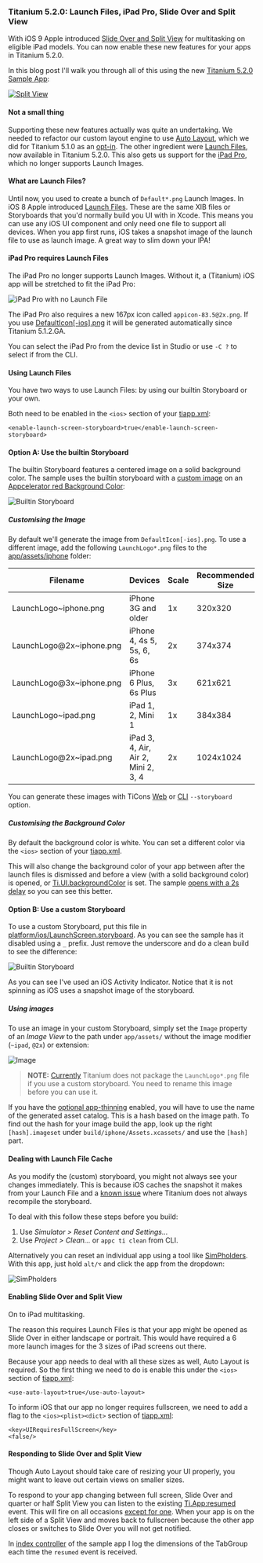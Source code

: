 ### Titanium 5.2.0: Launch Files, iPad Pro, Slide Over and Split View

With iOS 9 Apple introduced [Slide Over and Split View](https://developer.apple.com/library/prerelease/ios/documentation/WindowsViews/Conceptual/AdoptingMultitaskingOniPad/QuickStartForSlideOverAndSplitView.html) for multitasking on eligible iPad models. You can now enable these new features for your apps in Titanium 5.2.0.

In this blog post I'll walk you through all of this using the new [Titanium 5.2.0 Sample App](https://github.com/appcelerator-developer-relations/appc-sample-ti520):

[![Split View](assets/splitview.png)](https://github.com/appcelerator-developer-relations/appc-sample-ti520)

#### Not a small thing

Supporting these new features actually was quite an undertaking. We needed to refactor our custom layout engine to use [Auto Layout](https://developer.apple.com/library/ios/documentation/UserExperience/Conceptual/AutolayoutPG/index.html), which we did for Titanium 5.1.0 as an [opt-in](http://docs.appcelerator.com/platform/latest/#!/guide/Titanium_SDK_5.1.0_Release_Note-section-46239771_TitaniumSDK5.1.0ReleaseNote-AutoLayout). The other ingredient were [Launch Files](https://developer.apple.com/library/ios/documentation/UserExperience/Conceptual/MobileHIG/LaunchImages.html), now available in Titanium 5.2.0. This also gets us support for the [iPad Pro](http://www.apple.com/ipad-pro/), which no longer supports Launch Images.

#### What are Launch Files?

Until now, you used to create a bunch of `Default*.png` Launch Images. In iOS 8 Apple introduced [Launch Files](https://developer.apple.com/library/ios/documentation/UserExperience/Conceptual/MobileHIG/LaunchImages.html). These are the same XIB files or Storyboards that you'd normally build you UI with in Xcode. This means you can use any iOS UI component and only need one file to support all devices. When you app first runs, iOS takes a snapshot image of the launch file to use as launch image. A great way to slim down your IPA!

#### iPad Pro requires Launch Files

The iPad Pro no longer supports Launch Images. Without it, a (Titanium) iOS app will be stretched to fit the iPad Pro:

![iPad Pro with no Launch File](assets/ipadpro.png)

The iPad Pro also requires a new 167px icon called `appicon-83.5@2x.png`. If you use [DefaultIcon[-ios].png](http://docs.appcelerator.com/platform/latest/#!/guide/Icons_and_Splash_Screens-section-29004897_IconsandSplashScreens-iOSgraphicassetrequirementsandoptions) it will be generated automatically since Titanium 5.1.2.GA.

You can select the iPad Pro from the device list in Studio or use `-C ?` to select if from the CLI.

#### Using Launch Files

You have two ways to use Launch Files: by using our builtin Storyboard or your own.

Both need to be enabled in the `<ios>` section of your [tiapp.xml](https://github.com/appcelerator-developer-relations/appc-sample-ti520/blob/master/tiapp.xml#L28):

	<enable-launch-screen-storyboard>true</enable-launch-screen-storyboard>

#### Option A: Use the builtin Storyboard

The builtin Storyboard features a centered image on a solid background color. The sample uses the builtin storyboard with a [custom image](https://github.com/appcelerator-developer-relations/appc-sample-ti520/tree/master/app/assets/iphone) on an [Appcelerator red Background Color](https://github.com/appcelerator-developer-relations/appc-sample-ti520/blob/master/tiapp.xml#L31):

![Builtin Storyboard](assets/launch-builtin.png)

##### Customising the Image

By default we'll generate the image from `DefaultIcon[-ios].png`. To use a different image, add the following `LaunchLogo*.png` files to the [app/assets/iphone](https://github.com/appcelerator-developer-relations/appc-sample-ti520/tree/master/app/assets/iphone) folder:

Filename | Devices | Scale | Recommended Size
---------|---------|-------|-----------------
LaunchLogo~iphone.png | iPhone 3G and older | 1x | 320x320
LaunchLogo@2x~iphone.png | iPhone 4, 4s 5, 5s, 6, 6s | 2x | 374x374
LaunchLogo@3x~iphone.png | iPhone 6 Plus, 6s Plus | 3x | 621x621
LaunchLogo~ipad.png | iPad 1, 2, Mini 1 | 1x | 384x384
LaunchLogo@2x~ipad.png | iPad 3, 4, Air, Air 2, Mini 2, 3, 4 | 2x | 1024x1024

You can generate these images with TiCons [Web](http://ticons.fokkezb.nl/) or [CLI](https://www.npmjs.com/package/ticons) `--storyboard` option.

##### Customising the Background Color

By default the background color is white. You can set a different color via the `<ios>` section of your [tiapp.xml](https://github.com/appcelerator-developer-relations/appc-sample-ti520/blob/master/tiapp.xml#L31).

This will also change the background color of your app between after the launch files is dismissed and before a view (with a solid background color) is opened, or [Ti.UI.backgroundColor](http://docs.appcelerator.com/platform/latest/#!/api/Titanium.UI-property-backgroundColor) is set. The sample [opens with a 2s delay](https://github.com/appcelerator-developer-relations/appc-sample-ti520/blob/master/app/controllers/index.js#L23-L30) so you can see this better.

#### Option B: Use a custom Storyboard

To use a custom Storyboard, put this file in [platform/ios/LaunchScreen.storyboard](https://github.com/appcelerator/titanium_mobile/blob/master/iphone/iphone/LaunchScreen.storyboard). As you can see the sample has it disabled using a `_` prefix. Just remove the underscore and do a clean build to see the difference:

![Builtin Storyboard](assets/launch-custom.png)

As you can see I've used an iOS Activity Indicator. Notice that it is not spinning as iOS uses a snapshot image of the storyboard.

##### Using images

To use an image in your custom Storyboard, simply set the `Image` property of an *Image View* to the path under `app/assets/` without the image modifier (`~ipad`, `@2x`) or extension:

![Image](assets/image.png)

> **NOTE:** [Currently](https://jira.appcelerator.org/browse/TIMOB-20429) Titanium does not package the `LaunchLogo*.png` file if you use a custom storyboard. You need to rename this image before you can use it.

If you have the [optional app-thinning](http://docs.appcelerator.com/platform/latest/#!/guide/tiapp.xml_and_timodule.xml_Reference-section-29004921_tiapp.xmlandtimodule.xmlReference-use-app-thinning) enabled, you will have to use the name of the generated asset catalog. This is a hash based on the image path. To find out the hash for your image build the app, look up the right `[hash].imageset` under `build/iphone/Assets.xcassets/` and use the `[hash]` part.

#### Dealing with Launch File Cache

As you modify the (custom) storyboard, you might not always see your changes immediately. This is because iOS caches the snapshot it makes from your Launch File and a [known issue](https://jira.appcelerator.org/browse/TIMOB-20430) where Titanium does not always recompile the storyboard.

To deal with this follow these steps before you build:

1. Use <em>Simulator > Reset Content and Settings...</em>
2. Use <em>Project > Clean...</em> or `appc ti clean` from CLI.

Alternatively you can reset an individual app using a tool like [SimPholders](https://simpholders.com/). With this app, just hold `alt/⌥` and click the app from the dropdown:

![SimPholders](assets/simpholders.png)

#### Enabling Slide Over and Split View

On to iPad multitasking.

The reason this requires Launch Files is that your app might be opened as Slide Over in either landscape or portrait. This would have required a 6 more launch images for the 3 sizes of iPad screens out there.

Because your app needs to deal with all these sizes as well, Auto Layout is required. So the first thing we need to do is enable this under the `<ios>` section of [tiapp.xml](https://github.com/appcelerator-developer-relations/appc-sample-ti520/blob/master/tiapp.xml#L34):

	<use-auto-layout>true</use-auto-layout>
	
To inform iOS that our app no longer requires fullscreen, we need to add a flag to the `<ios><plist><dict>` section of [tiapp.xml](https://github.com/appcelerator-developer-relations/appc-sample-ti520/blob/master/tiapp.xml#L40-L41):

	<key>UIRequiresFullScreen</key>
	<false/>

#### Responding to Slide Over and Split View

Though Auto Layout should take care of resizing your UI properly, you might want to leave out certain views on smaller sizes.

To respond to your app changing between full screen, Slide Over and quarter or half Split View you can listen to the existing [Ti.App:resumed](http://docs.appcelerator.com/platform/latest/#!/api/Titanium.App-event-resumed) event. This will fire on all occasions [except for one](https://jira.appcelerator.org/browse/TIMOB-20461). When your app is on the left side of a Split View and moves back to fullscreen because the other app closes or switches to Slide Over you will not get notified.

In [index controller](https://github.com/appcelerator-developer-relations/appc-sample-ti520/blob/master/app/controllers/index.js#L105) of the sample app I log the dimensions of the TabGroup each time the `resumed` event is received.